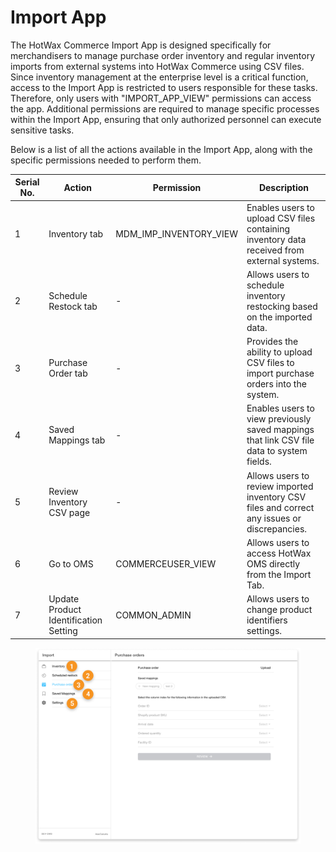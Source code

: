 # Import App

The HotWax Commerce Import App is designed specifically for merchandisers to manage purchase order inventory and regular inventory imports from external systems into HotWax Commerce using CSV files. Since inventory management at the enterprise level is a critical function, access to the Import App is restricted to users responsible for these tasks. Therefore, only users with "IMPORT\_APP\_VIEW" permissions can access the app. Additional permissions are required to manage specific processes within the Import App, ensuring that only authorized personnel can execute sensitive tasks.

Below is a list of all the actions available in the Import App, along with the specific permissions needed to perform them.

| **Serial No.** | **Action**                | **Permission**              | **Description**                                                                          |
| -------------- | ------------------------- | --------------------------- | ---------------------------------------------------------------------------------------- |
| 1              | Inventory tab             | MDM\_IMP\_INVENTORY\_VIEW    | Enables users to upload CSV files containing inventory data received from external systems. |
| 2              | Schedule Restock tab      | -                           | Allows users to schedule inventory restocking based on the imported data.                  |
| 3              | Purchase Order tab        | -                           | Provides the ability to upload CSV files to import purchase orders into the system.        |
| 4              | Saved Mappings tab        | -                           | Enables users to view previously saved mappings that link CSV file data to system fields.  |
| 5              | Review Inventory CSV page | -                           | Allows users to review imported inventory CSV files and correct any issues or discrepancies.|
| 6              | Go to OMS                 | COMMERCEUSER_VIEW     | Allows users to access HotWax OMS directly from the Import Tab. |
| 7              | Update Product Identification Setting | COMMON_ADMIN      | Allows users to change product identifiers settings. |

<figure><img src="../../.gitbook/assets/import app.png" alt=""><figcaption></figcaption></figure>
